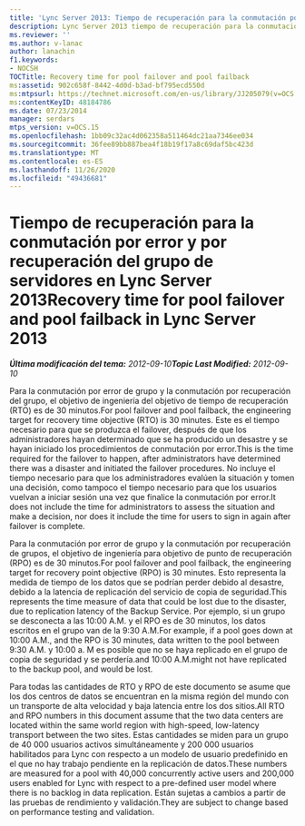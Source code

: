 ```yaml
---
title: 'Lync Server 2013: Tiempo de recuperación para la conmutación por error y por recuperación del grupo de servidores'
description: Lync Server 2013 tiempo de recuperación para la conmutación por error del grupo y la conmutación por recuperación.
ms.reviewer: ''
ms.author: v-lanac
author: lanachin
f1.keywords:
- NOCSH
TOCTitle: Recovery time for pool failover and pool failback
ms:assetid: 902c658f-8442-4d0d-b3ad-bf795ecd550d
ms:mtpsurl: https://technet.microsoft.com/en-us/library/JJ205079(v=OCS.15)
ms:contentKeyID: 48184786
ms.date: 07/23/2014
manager: serdars
mtps_version: v=OCS.15
ms.openlocfilehash: 1bb09c32ac4d062358a511464dc21aa7346ee034
ms.sourcegitcommit: 36fee89bb887bea4f18b19f17a8c69daf5bc423d
ms.translationtype: MT
ms.contentlocale: es-ES
ms.lasthandoff: 11/26/2020
ms.locfileid: "49436681"
---
```

# <a name="recovery-time-for-pool-failover-and-pool-failback-in-lync-server-2013"></a><span data-ttu-id="8f7f0-103">Tiempo de recuperación para la conmutación por error y por recuperación del grupo de servidores en Lync Server 2013</span><span class="sxs-lookup"><span data-stu-id="8f7f0-103">Recovery time for pool failover and pool failback in Lync Server 2013</span></span>

<div data-xmlns="http://www.w3.org/1999/xhtml">

<div class="topic" data-xmlns="http://www.w3.org/1999/xhtml" data-msxsl="urn:schemas-microsoft-com:xslt" data-cs="https://msdn.microsoft.com/">

<div data-asp="https://msdn2.microsoft.com/asp">



</div>

<div id="mainSection">

<div id="mainBody"><span data-ttu-id="8f7f0-104">

<span> </span></span><span class="sxs-lookup"><span data-stu-id="8f7f0-104">

<span> </span></span></span>

<span data-ttu-id="8f7f0-105">_**Última modificación del tema:** 2012-09-10_</span><span class="sxs-lookup"><span data-stu-id="8f7f0-105">_**Topic Last Modified:** 2012-09-10_</span></span>

<span data-ttu-id="8f7f0-106">Para la conmutación por error de grupo y la conmutación por recuperación del grupo, el objetivo de ingeniería del objetivo de tiempo de recuperación (RTO) es de 30 minutos.</span><span class="sxs-lookup"><span data-stu-id="8f7f0-106">For pool failover and pool failback, the engineering target for recovery time objective (RTO) is 30 minutes.</span></span> <span data-ttu-id="8f7f0-107">Este es el tiempo necesario para que se produzca el failover, después de que los administradores hayan determinado que se ha producido un desastre y se hayan iniciado los procedimientos de conmutación por error.</span><span class="sxs-lookup"><span data-stu-id="8f7f0-107">This is the time required for the failover to happen, after administrators have determined there was a disaster and initiated the failover procedures.</span></span> <span data-ttu-id="8f7f0-108">No incluye el tiempo necesario para que los administradores evalúen la situación y tomen una decisión, como tampoco el tiempo necesario para que los usuarios vuelvan a iniciar sesión una vez que finalice la conmutación por error.</span><span class="sxs-lookup"><span data-stu-id="8f7f0-108">It does not include the time for administrators to assess the situation and make a decision, nor does it include the time for users to sign in again after failover is complete.</span></span>

<span data-ttu-id="8f7f0-109">Para la conmutación por error de grupo y la conmutación por recuperación de grupos, el objetivo de ingeniería para objetivo de punto de recuperación (RPO) es de 30 minutos.</span><span class="sxs-lookup"><span data-stu-id="8f7f0-109">For pool failover and pool failback, the engineering target for recovery point objective (RPO) is 30 minutes.</span></span> <span data-ttu-id="8f7f0-110">Esto representa la medida de tiempo de los datos que se podrían perder debido al desastre, debido a la latencia de replicación del servicio de copia de seguridad.</span><span class="sxs-lookup"><span data-stu-id="8f7f0-110">This represents the time measure of data that could be lost due to the disaster, due to replication latency of the Backup Service.</span></span> <span data-ttu-id="8f7f0-111">Por ejemplo, si un grupo se desconecta a las 10:00 A.M. y el RPO es de 30 minutos, los datos escritos en el grupo van de la 9:30 A.M.</span><span class="sxs-lookup"><span data-stu-id="8f7f0-111">For example, if a pool goes down at 10:00 A.M., and the RPO is 30 minutes, data written to the pool between 9:30 A.M.</span></span> <span data-ttu-id="8f7f0-112">y 10:00 a. M es posible que no se haya replicado en el grupo de copia de seguridad y se perdería.</span><span class="sxs-lookup"><span data-stu-id="8f7f0-112">and 10:00 A.M.might not have replicated to the backup pool, and would be lost.</span></span>

<span data-ttu-id="8f7f0-113">Para todas las cantidades de RTO y RPO de este documento se asume que los dos centros de datos se encuentran en la misma región del mundo con un transporte de alta velocidad y baja latencia entre los dos sitios.</span><span class="sxs-lookup"><span data-stu-id="8f7f0-113">All RTO and RPO numbers in this document assume that the two data centers are located within the same world region with high-speed, low-latency transport between the two sites.</span></span> <span data-ttu-id="8f7f0-114">Estas cantidades se miden para un grupo de 40 000 usuarios activos simultáneamente y 200 000 usuarios habilitados para Lync con respecto a un modelo de usuario predefinido en el que no hay trabajo pendiente en la replicación de datos.</span><span class="sxs-lookup"><span data-stu-id="8f7f0-114">These numbers are measured for a pool with 40,000 concurrently active users and 200,000 users enabled for Lync with respect to a pre-defined user model where there is no backlog in data replication.</span></span> <span data-ttu-id="8f7f0-115">Están sujetas a cambios a partir de las pruebas de rendimiento y validación.</span><span class="sxs-lookup"><span data-stu-id="8f7f0-115">They are subject to change based on performance testing and validation.</span></span>

<span data-ttu-id="8f7f0-116"></div>

<span> </span>

</div>

</div>

</span><span class="sxs-lookup"><span data-stu-id="8f7f0-116"></div>

<span> </span>

</div>

</div>

</span></span></div>

